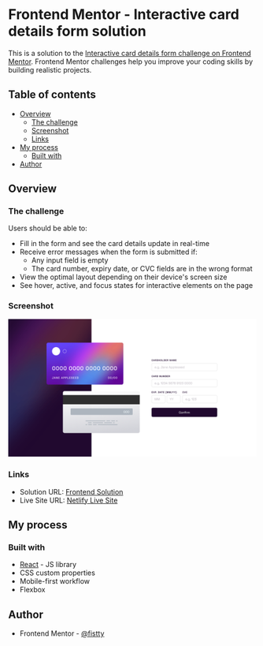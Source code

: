 # Frontend Mentor - Interactive card details form solution

This is a solution to the [Interactive card details form challenge on Frontend Mentor](https://www.frontendmentor.io/challenges/interactive-card-details-form-XpS8cKZDWw). Frontend Mentor challenges help you improve your coding skills by building realistic projects.

## Table of contents

- [Overview](#overview)
  - [The challenge](#the-challenge)
  - [Screenshot](#screenshot)
  - [Links](#links)
- [My process](#my-process)
  - [Built with](#built-with)
- [Author](#author)

## Overview

### The challenge

Users should be able to:

- Fill in the form and see the card details update in real-time
- Receive error messages when the form is submitted if:
  - Any input field is empty
  - The card number, expiry date, or CVC fields are in the wrong format
- View the optimal layout depending on their device's screen size
- See hover, active, and focus states for interactive elements on the page

### Screenshot

![](./Screenshot.png)

### Links

- Solution URL: [Frontend Solution](https://www.frontendmentor.io/solutions/interactive-card-details-form-eE6BolW-9E)
- Live Site URL: [Netlify Live Site](https://fistty-interactive-card-details.netlify.app/)

## My process

### Built with

- [React](https://reactjs.org/) - JS library
- CSS custom properties
- Mobile-first workflow
- Flexbox

## Author

- Frontend Mentor - [@fistty](https://www.frontendmentor.io/profile/fistty)
